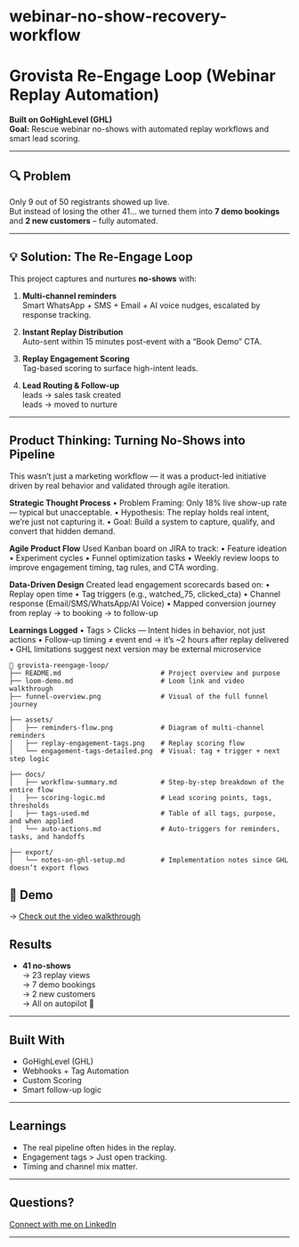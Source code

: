 # webinar-no-show-recovery-workflow

# Grovista Re-Engage Loop (Webinar Replay Automation)

**Built on GoHighLevel (GHL)**  
**Goal:** Rescue webinar no-shows with automated replay workflows and smart lead scoring.

---

## 🔍 Problem

Only 9 out of 50 registrants showed up live.  
But instead of losing the other 41... we turned them into **7 demo bookings** and **2 new customers** – fully automated.

---

## 💡 Solution: The Re-Engage Loop

This project captures and nurtures **no-shows** with:

1. **Multi-channel reminders**  
   Smart WhatsApp + SMS + Email + AI voice nudges, escalated by response tracking.

2. **Instant Replay Distribution**  
   Auto-sent within 15 minutes post-event with a “Book Demo” CTA.

3. **Replay Engagement Scoring**  
   Tag-based scoring to surface high-intent leads.

4. **Lead Routing & Follow-up**  
   leads → sales task created  
   leads → moved to nurture

---
## Product Thinking: Turning No-Shows into Pipeline

This wasn’t just a marketing workflow — it was a product-led initiative driven by real behavior and validated through agile iteration.

**Strategic Thought Process**
	•	Problem Framing: Only 18% live show-up rate — typical but unacceptable.
	•	Hypothesis: The replay holds real intent, we’re just not capturing it.
	•	Goal: Build a system to capture, qualify, and convert that hidden demand.

**Agile Product Flow**
	Used Kanban board on JIRA to track:
	•	Feature ideation
	•	Experiment cycles
	•	Funnel optimization tasks
	•	Weekly review loops to improve engagement timing, tag rules, and CTA wording.


**Data-Driven Design**
	Created lead engagement scorecards based on:
	•	Replay open time
	•	Tag triggers (e.g., watched_75, clicked_cta)
	•	Channel response (Email/SMS/WhatsApp/AI Voice)
	•	Mapped conversion journey from replay → to booking → to follow-up

**Learnings Logged**
	•	Tags > Clicks — Intent hides in behavior, not just actions
	•	Follow-up timing ≠ event end → it’s ~2 hours after replay delivered
	•	GHL limitations suggest next version may be external microservice


```
📂 grovista-reengage-loop/
├── README.md                         # Project overview and purpose
├── loom-demo.md                      # Loom link and video walkthrough
├── funnel-overview.png               # Visual of the full funnel journey

├── assets/
│   ├── reminders-flow.png            # Diagram of multi-channel reminders
│   ├── replay-engagement-tags.png    # Replay scoring flow
│   └── engagement-tags-detailed.png  # Visual: tag + trigger + next step logic

├── docs/
│   ├── workflow-summary.md           # Step-by-step breakdown of the entire flow
│   ├── scoring-logic.md              # Lead scoring points, tags, thresholds
│   ├── tags-used.md                  # Table of all tags, purpose, and when applied
│   └── auto-actions.md               # Auto-triggers for reminders, tasks, and handoffs

├── export/
│   └── notes-on-ghl-setup.md         # Implementation notes since GHL doesn’t export flows
```

## 🎥 Demo

→ [Check out the video walkthrough](https://drive.google.com/file/d/1RMxwakXs3-317tyzagsjKOrS_YumC_m8/view?usp=sharing)

## Results

- **41 no-shows**  
→ 23 replay views  
→ 7 demo bookings  
→ 2 new customers  
→ All on autopilot 🎯

---

## Built With

- GoHighLevel (GHL)
- Webhooks + Tag Automation
- Custom Scoring
- Smart follow-up logic

---

## Learnings

- The real pipeline often hides in the replay.
- Engagement tags > Just open tracking.
- Timing and channel mix matter.

---

## Questions?

[Connect with me on LinkedIn](www.linkedin.com/in/hitaishi-n-grovista)

---

